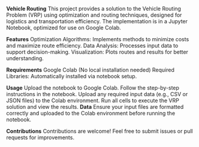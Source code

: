 **Vehicle Routing**
This project provides a solution to the Vehicle Routing Problem (VRP) using optimization and routing techniques, designed for logistics and transportation efficiency. The implementation is in a Jupyter Notebook, optimized for use on Google Colab.





**Features**
Optimization Algorithms: Implements methods to minimize costs and maximize route efficiency.
Data Analysis: Processes input data to support decision-making.
Visualization: Plots routes and results for better understanding.




**Requirements**
Google Colab (No local installation needed)
Required Libraries: Automatically installed via notebook setup.


**Usage**
Upload the notebook to Google Colab.
Follow the step-by-step instructions in the notebook.
Upload any required input data (e.g., CSV or JSON files) to the Colab environment.
Run all cells to execute the VRP solution and view the results.
**Data**
Ensure your input files are formatted correctly and uploaded to the Colab environment before running the notebook.



**Contributions**
Contributions are welcome! Feel free to submit issues or pull requests for improvements.

